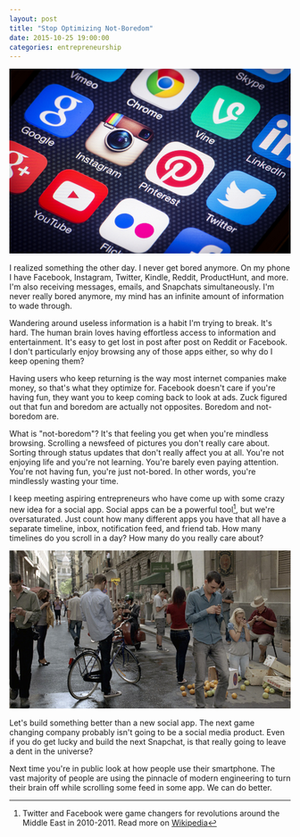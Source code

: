 ```yaml
---
layout: post
title: "Stop Optimizing Not-Boredom"
date: 2015-10-25 19:00:00
categories: entrepreneurship
---
```


![Social](/assets/img/social/apps.jpg)


I realized something the other day. I never get bored anymore. On my phone I have Facebook, Instagram, Twitter, Kindle, Reddit, ProductHunt, and more. I'm also receiving messages, emails, and Snapchats simultaneously. I'm never really bored anymore, my mind has an infinite amount of information to wade through.

Wandering around useless information is a habit I'm trying to break. It's hard. The human brain loves having effortless access to information and entertainment. It's easy to get lost in post after post on Reddit or Facebook. I don't particularly enjoy browsing any of those apps either, so why do I keep opening them?

<!--more-->

Having users who keep returning is the way most internet companies make money, so that's what they optimize for. Facebook doesn't care if you're having fun, they want you to keep coming back to look at ads. Zuck figured out that fun and boredom are actually not opposites. Boredom and not-boredom are.

What is "not-boredom"? It's that feeling you get when you're mindless browsing. Scrolling a newsfeed of pictures you don't really care about. Sorting through status updates that don't really affect you at all. You're not enjoying life and you're not learning. You're barely even paying attention. You're not having fun, you're just not-bored. In other words, you're mindlessly wasting your time.

I keep meeting aspiring entrepreneurs who have come up with some crazy new idea for a social app. Social apps can be a powerful tool[^arabspring], but we're oversaturated. Just count how many different apps you have that all have a separate timeline, inbox, notification feed, and friend tab. How many timelines do you scroll in a day? How many do you really care about?

![Selfie Girls](/assets/img/social/selfie.jpg)

Let's build something better than a new social app. The next game changing company probably isn't going to be a social media product. Even if you do get lucky and build the next Snapchat, is that really going to leave a dent in the universe?

Next time you're in public look at how people use their smartphone. The vast majority of people are using the pinnacle of modern engineering to turn their brain off while scrolling some feed in some app. We can do better.

[^arabspring]: Twitter and Facebook were game changers for revolutions around the Middle East in 2010-2011. Read more on [Wikipedia](https://en.wikipedia.org/wiki/Arab_Spring)
